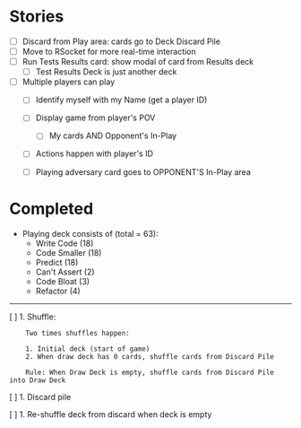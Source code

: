 # Stories

* [ ] Discard from Play area: cards go to Deck Discard Pile
* [ ] Move to RSocket for more real-time interaction
* [ ] Run Tests Results card: show modal of card from Results deck
    * [ ] Test Results Deck is just another deck
* [ ] Multiple players can play
    * [ ] Identify myself with my Name (get a player ID)
    * [ ] Display game from player's POV
        * [ ] My cards AND Opponent's In-Play
    * [ ] Actions happen with player's ID
    * [ ] Playing adversary card goes to OPPONENT'S In-Play area


# Completed

* Playing deck consists of (total = 63):
    * Write Code (18)
    * Code Smaller (18)
    * Predict (18)
    * Can't Assert (2)
    * Code Bloat (3)
    * Refactor (4)

---

[ ] 1. Shuffle:

        Two times shuffles happen:
        
        1. Initial deck (start of game)
        2. When draw deck has 0 cards, shuffle cards from Discard Pile
        
        Rule: When Draw Deck is empty, shuffle cards from Discard Pile into Draw Deck 

[ ] 1. Discard pile

[ ] 1. Re-shuffle deck from discard when deck is empty
